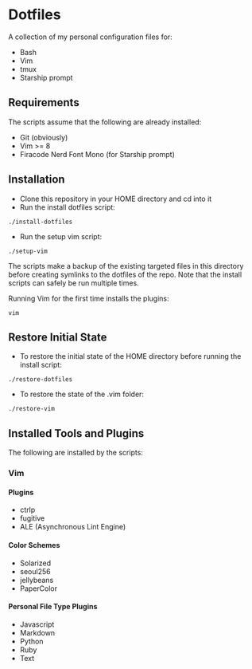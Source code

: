 # Dotfiles

A collection of my personal configuration files for:
- Bash
- Vim
- tmux
- Starship prompt

## Requirements

The scripts assume that the following are already installed:
- Git (obviously)
- Vim >= 8
- Firacode Nerd Font Mono (for Starship prompt)

## Installation

- Clone this repository in your HOME directory and cd into it
- Run the install dotfiles script:
```
./install-dotfiles
```
- Run the setup vim script:
```
./setup-vim
```
The scripts make a backup of the existing targeted files in this directory
before creating symlinks to the dotfiles of the repo.
Note that the install scripts can safely be run multiple times.

Running Vim for the first time installs the plugins:
```
vim
```

## Restore Initial State

- To restore the initial state of the HOME directory before running the install
script:
```
./restore-dotfiles
```
- To restore the state of the .vim folder:
```
./restore-vim
```
## Installed Tools and Plugins

The following are installed by the scripts:

### Vim

#### Plugins

- ctrlp
- fugitive
- ALE (Asynchronous Lint Engine)

#### Color Schemes

- Solarized
- seoul256
- jellybeans
- PaperColor

#### Personal File Type Plugins

- Javascript
- Markdown
- Python
- Ruby
- Text

